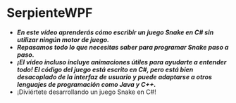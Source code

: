 # SerpienteWPF

- **_En este vídeo aprenderás cómo escribir un juego Snake en C# sin utilizar ningún motor de juego._**
- **_Repasamos todo lo que necesitas saber para programar Snake paso a paso._**
- **_¡El vídeo incluso incluye animaciones útiles para ayudarte a entender todo! El código del juego está escrito en C#, pero está bien desacoplado de la interfaz de usuario y puede adaptarse a otros lenguajes de programación como Java y C++._**
- ¡Diviértete desarrollando un juego Snake en C#!
